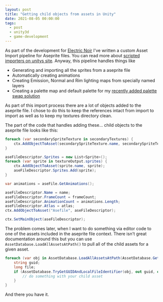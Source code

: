 ```yaml
---
layout: post
title: "Getting child objects from assets in Unity"
date: 2021-08-05 00:00:00
tags:
  - post
  - unity3d
  - game-development
---
```


As part of the development for [Electric Noir](http://electricnoirgame.com) I've written a custom Asset Import pipeline for Aseprite files. You can read more about [scripted importers on unitys site](https://docs.unity3d.com/Manual/ScriptedImporters.html). Anyway, this pipeline handles things like 
- Generating and importing all the sprites from a aseprite file
- Automatically creating animations
- Creating Emission, Normal and Rim lighting maps from specially named layers
- Creating a palette map and default palette for my [recently added palette swap solution](/post/palette-swapping/)

As part of this import process there are a lot of objects added to the aseprite file. I chose to do this to keep the references intact from import to import as well as to keep my textures directory clean.

The part of the code that handles adding these... child objects to the aseprite file looks like this:

```csharp
foreach (var secondarySpriteTexture in secondaryTextures) {
    ctx.AddObjectToAsset(secondarySpriteTexture.name, secondarySpriteTexture.texture);
}

aseFileDescriptor.Sprites = new List<Sprite>();
foreach (var sprite in textureOutput.sprites) {
    ctx.AddObjectToAsset(sprite.name, sprite);
    aseFileDescriptor.Sprites.Add(sprite);
}

var animations = aseFile.GetAnimations();

aseFileDescriptor.Name = name;
aseFileDescriptor.FrameCount = frameCount;
aseFileDescriptor.AnimationCount = animations.Length;
aseFileDescriptor.Atlas = atlas;
ctx.AddObjectToAsset("Asefile", aseFileDescriptor);

ctx.SetMainObject(aseFileDescriptor);
```

The problem comes later, when I want to do something via editor code to one of the assets included in the aseprite file context. There isn't great documentation around this but you can use `AssetDatabase.LoadAllAssetsAtPath()` to pull all of the child assets for a given asset.

```csharp
foreach (var obj in AssetDatabase.LoadAllAssetsAtPath(AssetDatabase.GetAssetPath(Selection.activeObject))) {
    string guid;
    long file;
    if (AssetDatabase.TryGetGUIDAndLocalFileIdentifier(obj, out guid, out file)) {
        // do something with your child asset
    }
}
```

And there you have it.